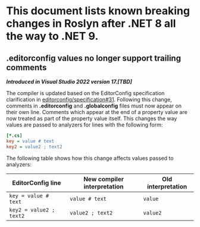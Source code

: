 # This document lists known breaking changes in Roslyn after .NET 8 all the way to .NET 9.

## .editorconfig values no longer support trailing comments

***Introduced in Visual Studio 2022 version 17.[TBD]***

The compiler is updated based on the EditorConfig specification clarification in
[editorconfig/specification#31](https://github.com/editorconfig/specification/pull/31). Following this change, comments
in **.editorconfig** and **.globalconfig** files must now appear on their own line. Comments which appear at the end of
a property value are now treated as part of the property value itself. This changes the way values are passed to
analyzers for lines with the following form:

```ini
[*.cs]
key = value # text
key2 = value2 ; text2
```

The following table shows how this change affects values passed to analyzers:

| EditorConfig line       | New compiler interpretation | Old interpretation |
| ----------------------- | --------------------------- | ------------------ |
| `key = value # text`    | `value # text`              | `value`            |
| `key2 = value2 ; text2` | `value2 ; text2`            | `value2`           |
